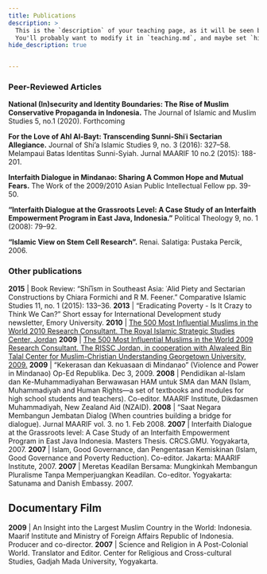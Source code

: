 ```yaml
---
title: Publications
description: >
  This is the `description` of your teaching page, as it will be seen by search engines.
  You'll probably want to modify it in `teaching.md`, and maybe set `hide_description` to `true` in the front matter.
hide_description: true


---
```

### Peer-Reviewed Articles

                                 
__National (In)security and Identity Boundaries: The Rise of Muslim Conservative Propaganda in Indonesia.__ The Journal of Islamic and Muslim Studies 5, no.1 (2020). Forthcoming

__For the Love of Ahl Al-Bayt: Transcending Sunni-Shiʿi Sectarian Allegiance.__ Journal of Shi’a Islamic Studies 9, no. 3 (2016): 327–58.
Melampaui Batas Identitas Sunni-Syiah. Jurnal MAARIF 10 no.2 (2015): 188-201.

__Interfaith Dialogue in Mindanao: Sharing A Common Hope and Mutual Fears.__ The Work of the 2009/2010 Asian Public Intellectual Fellow pp. 39-50.

__“Interfaith Dialogue at the Grassroots Level: A Case Study of an Interfaith Empowerment Program in East Java, Indonesia.”__  Political Theology 9, no. 1 (2008): 79–92.

__“Islamic View on Stem Cell Research”.__ Renai. Salatiga: Pustaka Percik, 2006.
					

### Other publications

__2015__ | Book Review: “Shīʾīsm in Southeast Asia: ʿAlid Piety and Sectarian Constructions by Chiara Formichi and R M. Feener.” Comparative Islamic Studies 11, no. 1 (2015): 133–36.
__2013__ | “Eradicating Poverty - Is It Crazy to Think We Can?” Short essay for International Development study newsletter, Emory University.
__2010__ |	[The 500 Most Influential Muslims in the World 2010 Research Consultant. The Royal Islamic Strategic Studies Center, Jordan](http://rissc.jo/docs/new/Muslim500-2010-Third-Edition-001.pdf)
__2009__ | [The 500 Most Influential Muslims in the World 2009 Research Consultant. The RISSC Jordan, in cooperation with Alwaleed Bin Talal Center  for Muslim-Christian Understanding Georgetown University, 2009.](http://www.rissc.jo/muslim500v-1L.pdf)
__2009__ | “Kekerasan dan Kekuasaan di Mindanao” (Violence and Power in Mindanao) Op-Ed Republika. Dec 3, 2009.
__2008__ | Pendidikan al-Islam dan Ke-Muhammadiyahan Berwawasan HAM untuk SMA dan MAN (Islam, Muhammadiyah and Human Rights—a set of textbooks and modules for high school students and teachers). Co-editor. MAARIF Institute, Dikdasmen Muhammadiyah, New Zealand Aid (NZAID).
__2008__ | “Saat Negara Membangun Jembatan Dialog (When countries building a bridge for dialogue). Jurnal MAARIF vol. 3. no 1. Feb 2008.
__2007__ | Interfaith Dialogue at the Grassroots level: A Case Study of an Interfaith Empowerment Program in East Java Indonesia. Masters Thesis. CRCS.GMU. Yogyakarta, 2007.
__2007__ | Islam, Good Governance, dan Pengentasan Kemiskinan (Islam, Good Governance and Poverty Reduction). Co-editor. Jakarta: MAARIF Institute, 2007.
__2007__ | Meretas Keadilan Bersama: Mungkinkah Membangun Pluralisme Tanpa Memperjuangkan Keadilan. Co-editor. Yogyakarta: Satunama and Danish Embassy. 2007.

## Documentary Film

__2009__ |	An Insight into the Largest Muslim Country in the World: Indonesia. Maarif Institute and Ministry of Foreign Affairs Republic of Indonesia. Producer and co-director.
__2007__ | Science and Religion in A Post-Colonial World. Translator and Editor. Center for Religious and Cross-cultural Studies, Gadjah Mada University, Yogyakarta.

